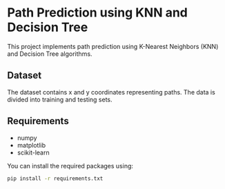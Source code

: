 # Path Prediction using KNN and Decision Tree

This project implements path prediction using K-Nearest Neighbors (KNN) and Decision Tree algorithms.

## Dataset

The dataset contains x and y coordinates representing paths. The data is divided into training and testing sets.

## Requirements

- numpy
- matplotlib
- scikit-learn

You can install the required packages using:

```bash
pip install -r requirements.txt
